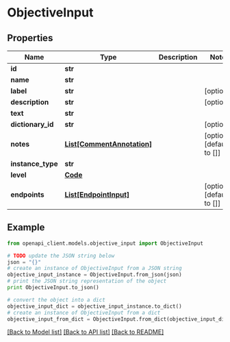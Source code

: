 # ObjectiveInput


## Properties
Name | Type | Description | Notes
------------ | ------------- | ------------- | -------------
**id** | **str** |  | 
**name** | **str** |  | 
**label** | **str** |  | [optional] 
**description** | **str** |  | [optional] 
**text** | **str** |  | 
**dictionary_id** | **str** |  | [optional] 
**notes** | [**List[CommentAnnotation]**](CommentAnnotation.md) |  | [optional] [default to []]
**instance_type** | **str** |  | 
**level** | [**Code**](Code.md) |  | 
**endpoints** | [**List[EndpointInput]**](EndpointInput.md) |  | [optional] [default to []]

## Example

```python
from openapi_client.models.objective_input import ObjectiveInput

# TODO update the JSON string below
json = "{}"
# create an instance of ObjectiveInput from a JSON string
objective_input_instance = ObjectiveInput.from_json(json)
# print the JSON string representation of the object
print ObjectiveInput.to_json()

# convert the object into a dict
objective_input_dict = objective_input_instance.to_dict()
# create an instance of ObjectiveInput from a dict
objective_input_from_dict = ObjectiveInput.from_dict(objective_input_dict)
```
[[Back to Model list]](../README.md#documentation-for-models) [[Back to API list]](../README.md#documentation-for-api-endpoints) [[Back to README]](../README.md)


